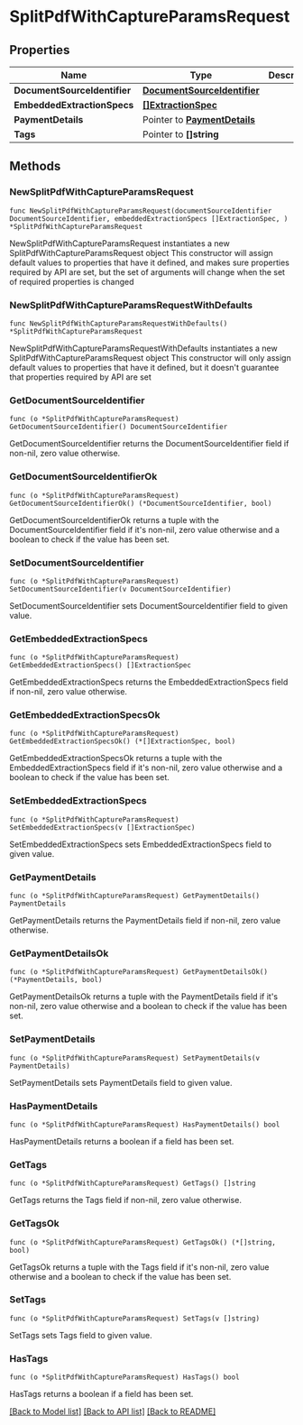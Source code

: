 # SplitPdfWithCaptureParamsRequest

## Properties

Name | Type | Description | Notes
------------ | ------------- | ------------- | -------------
**DocumentSourceIdentifier** | [**DocumentSourceIdentifier**](DocumentSourceIdentifier.md) |  | 
**EmbeddedExtractionSpecs** | [**[]ExtractionSpec**](ExtractionSpec.md) |  | 
**PaymentDetails** | Pointer to [**PaymentDetails**](PaymentDetails.md) |  | [optional] 
**Tags** | Pointer to **[]string** |  | [optional] 

## Methods

### NewSplitPdfWithCaptureParamsRequest

`func NewSplitPdfWithCaptureParamsRequest(documentSourceIdentifier DocumentSourceIdentifier, embeddedExtractionSpecs []ExtractionSpec, ) *SplitPdfWithCaptureParamsRequest`

NewSplitPdfWithCaptureParamsRequest instantiates a new SplitPdfWithCaptureParamsRequest object
This constructor will assign default values to properties that have it defined,
and makes sure properties required by API are set, but the set of arguments
will change when the set of required properties is changed

### NewSplitPdfWithCaptureParamsRequestWithDefaults

`func NewSplitPdfWithCaptureParamsRequestWithDefaults() *SplitPdfWithCaptureParamsRequest`

NewSplitPdfWithCaptureParamsRequestWithDefaults instantiates a new SplitPdfWithCaptureParamsRequest object
This constructor will only assign default values to properties that have it defined,
but it doesn't guarantee that properties required by API are set

### GetDocumentSourceIdentifier

`func (o *SplitPdfWithCaptureParamsRequest) GetDocumentSourceIdentifier() DocumentSourceIdentifier`

GetDocumentSourceIdentifier returns the DocumentSourceIdentifier field if non-nil, zero value otherwise.

### GetDocumentSourceIdentifierOk

`func (o *SplitPdfWithCaptureParamsRequest) GetDocumentSourceIdentifierOk() (*DocumentSourceIdentifier, bool)`

GetDocumentSourceIdentifierOk returns a tuple with the DocumentSourceIdentifier field if it's non-nil, zero value otherwise
and a boolean to check if the value has been set.

### SetDocumentSourceIdentifier

`func (o *SplitPdfWithCaptureParamsRequest) SetDocumentSourceIdentifier(v DocumentSourceIdentifier)`

SetDocumentSourceIdentifier sets DocumentSourceIdentifier field to given value.


### GetEmbeddedExtractionSpecs

`func (o *SplitPdfWithCaptureParamsRequest) GetEmbeddedExtractionSpecs() []ExtractionSpec`

GetEmbeddedExtractionSpecs returns the EmbeddedExtractionSpecs field if non-nil, zero value otherwise.

### GetEmbeddedExtractionSpecsOk

`func (o *SplitPdfWithCaptureParamsRequest) GetEmbeddedExtractionSpecsOk() (*[]ExtractionSpec, bool)`

GetEmbeddedExtractionSpecsOk returns a tuple with the EmbeddedExtractionSpecs field if it's non-nil, zero value otherwise
and a boolean to check if the value has been set.

### SetEmbeddedExtractionSpecs

`func (o *SplitPdfWithCaptureParamsRequest) SetEmbeddedExtractionSpecs(v []ExtractionSpec)`

SetEmbeddedExtractionSpecs sets EmbeddedExtractionSpecs field to given value.


### GetPaymentDetails

`func (o *SplitPdfWithCaptureParamsRequest) GetPaymentDetails() PaymentDetails`

GetPaymentDetails returns the PaymentDetails field if non-nil, zero value otherwise.

### GetPaymentDetailsOk

`func (o *SplitPdfWithCaptureParamsRequest) GetPaymentDetailsOk() (*PaymentDetails, bool)`

GetPaymentDetailsOk returns a tuple with the PaymentDetails field if it's non-nil, zero value otherwise
and a boolean to check if the value has been set.

### SetPaymentDetails

`func (o *SplitPdfWithCaptureParamsRequest) SetPaymentDetails(v PaymentDetails)`

SetPaymentDetails sets PaymentDetails field to given value.

### HasPaymentDetails

`func (o *SplitPdfWithCaptureParamsRequest) HasPaymentDetails() bool`

HasPaymentDetails returns a boolean if a field has been set.

### GetTags

`func (o *SplitPdfWithCaptureParamsRequest) GetTags() []string`

GetTags returns the Tags field if non-nil, zero value otherwise.

### GetTagsOk

`func (o *SplitPdfWithCaptureParamsRequest) GetTagsOk() (*[]string, bool)`

GetTagsOk returns a tuple with the Tags field if it's non-nil, zero value otherwise
and a boolean to check if the value has been set.

### SetTags

`func (o *SplitPdfWithCaptureParamsRequest) SetTags(v []string)`

SetTags sets Tags field to given value.

### HasTags

`func (o *SplitPdfWithCaptureParamsRequest) HasTags() bool`

HasTags returns a boolean if a field has been set.


[[Back to Model list]](../README.md#documentation-for-models) [[Back to API list]](../README.md#documentation-for-api-endpoints) [[Back to README]](../README.md)


